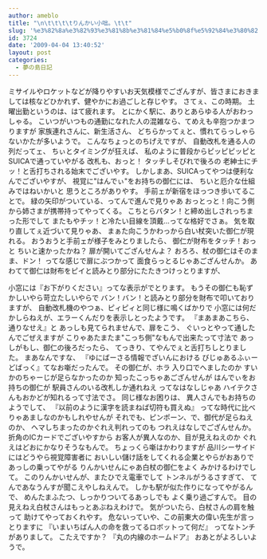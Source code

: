 ```yaml
---
author: ameblo
title: "\n\t\t\t\tりんかい小咄。\t\t"
slug: '%e3%82%8a%e3%82%93%e3%81%8b%e3%81%84%e5%b0%8f%e5%92%84%e3%80%82'
id: 3724
date: '2009-04-04 13:40:52'
layout: post
categories:
  - 夢の島日記
---
```


ミサイルやロケットなどが降りやすいお天気模様でござんすが、皆さまにおきましては核などひかれず、健やかにお過ごしと存じやす。 さてぇ、この時期。 土曜出勤というのは、はて疲れます。 とにかく駅に、ありとあらゆる人がおわっしゃる。 こいつがいつもの通勤になれた人の混雑なら、てめえも辛抱つかまつりますが 家族連れさんに、新生活さん、 どちらかってぇと、慣れてらっしゃらないかたが多いようで。 こんなちょっとのちげえですが、 自動改札を通る人の列だってェ、 ちぃとタイミングが狂えば、 私のように普段からピッピピッピとSUICAで通っていやがる 改札も、おっと！ タッチしそびれで後ろの 老紳士にチッ！と舌打ちされる始末でございやす。 しかしまあ、SUICAってやつは便利なんでございやすが、 視覚に"はんでぃ"をお持ちの御仁には、 ちいと厄介な仕組みではねいかいと 思うところがありやす。 手前ェが新宿をほっつき歩いてることで。 緑の矢印がついている、ってんで進んで見りゃあ おっとっと！向こう側から姉さまが携帯持ってやってくる。 こちとらバタン！と締め出しされっちまった形でして またもやチッ！と冷たい目線を頂戴...ってな格好でさぁ。 気を取り直してぇ近づいて見りゃあ、 まぁた向こうかわっから白い杖突いた御仁が現れる。 おうおうと手前ェが様子をみとりましたら、 御仁が財布をタッチ！おっと ちいと速かったかね？ 扉が開いてござんせんよ？ おろろ、杖の御仁はそのまま、ドン！ ってな感じで扉にぶつかって 面食らっとるじゃあござんせんか。 あわてて御仁は財布をピイと読みとり部分にたたきつけっとりますが、

小窓には『お下がりください』ってな表示がでとります。 もうその御仁も恥ずかしいやら苛立たしいやらで バン！バン！と読みとり部分を財布で叩いておりますが、 自動改札機のやつぁ、ピィピィと同じ様に鳴くばかりで 小窓には何だかしらねえが、エラーくんだりを表示しとったようです。 『まあまあこちら、通りなせえ』と あっしも見てられませんで、扉をこう、 ぐいっとやって通したんでごぜえますが こりゃあたまたま"こっち側"なもんで出来たって寸法で あっしがもし、御仁の後ろだったら、 てっきり、てやんでぇと舌打ちしとりました。 まあなんですな、 『ゆにばーさる情報でざいんにおける びじゅあるふぃーどばっく』てなお噺だったんで。 その御仁が、ホラ 入り口でへましたのか すいかのちゃーじが足らなかったのか 知ったこっちゃあござんせんが はんでぃをお持ちの御仁が 駅員さんのいる改札しか通れねえ ってなはなしじゃあ ハイテクさんもおかどが知れるって寸法でさ。 同じ様なお困りは、 異人さんでもお持ちのようでして、 『以前のように漢字を読まねば切符も買えぬ』 ってな時代に比べりゃあましなのかもしれやせんが それでも、ピンポーン、で、御代が足らねえのか、 ヘマしちまったのかぐれえ判れってのも つれえはなしでござんせんか。 折角のICカードでございやすから お客人が異人なのか、目が見えねえのか ぐれえはどおにかなりそうなもんで。 ちょっくら噺はかわりますが 品川シーサイドにはどうやら視覚障害者に おいしい儲け話をしてくれる企業とやらがおありで あっしの乗ってやがる りんかいせんにゃあ白杖の御仁をよく みかけるわけでして。 このりんかいせんが、またひでえ電車でして トンネルがうるさすぎて、 てんであなうんすが聞こえやしねえんで。 しかも駅が似た作りになってやがるんで、 めんたまふたつ、しっかりついてるあっしでも よく乗り過ごすんで。 目の見えねえ白杖さんはもっとあぶねえわけで。 気がついたら、白杖さんの肩を触って 助けてやっておくれやす。 危ないっていや、この前東大の偉い先生が言っとりますに 『いまいちばん人の命を救ってるロボットって何だ』 ってなトンチがありまして。 こたえですか？ 『丸の内線のホームドア』 おあとがよろしいようで。